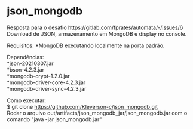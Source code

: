# json_mongodb

Resposta para o desafio https://gitlab.com/fprates/automata/-/issues/6  
Download de JSON, armazenamento em MongoDB e display no console.

Requisitos:
*MongoDB executando localmente na porta padrão.

Dependências:  
*json-20210307.jar  
*bson-4.2.3.jar  
*mongodb-crypt-1.2.0.jar  
*mongodb-driver-core-4.2.3.jar  
*mongodb-driver-sync-4.2.3.jar  

Como executar:  
$ git clone https://github.com/Kleverson-c/json_mongodb.git  
Rodar o arquivo out/artifacts/json_mongodb_jar/json_mongodb.jar com o comando "java -jar json_mongodb.jar"
